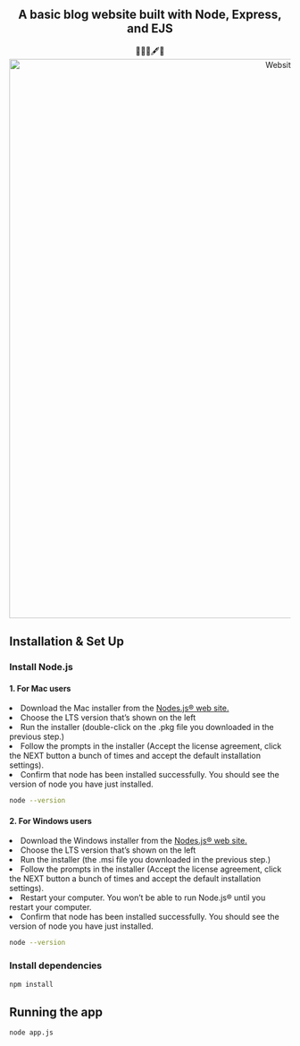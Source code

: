 <div align="center">
   <h2>A basic blog website built with Node, Express, and EJS</h2>
   👩🏻‍💻🖋📔
   <img alt="Website Image" src="https://drive.google.com/uc?export=view&id=1LZjjzkktAoDifMs04UHy4gkfFeT489LN" width="1000">
</div>

## Installation & Set Up

<h3>Install Node.js</h3>


<h4>1. For Mac users</h4>

<li>Download the Mac installer from the <a href="https://nodejs.org/en/">Nodes.js® web site.</a></li>
<li>Choose the LTS version that’s shown on the left</li>
<li>Run the installer (double-click on the .pkg file you downloaded in the previous step.)</li>
<li>Follow the prompts in the installer (Accept the license agreement, click the NEXT button a bunch of times and accept the default installation settings).</li>
<li>Confirm that node has been installed successfully. You should see the version of node you have just installed.</li>

   ```sh
   node --version
   ```


<h4>2. For Windows users</h4>

<li>Download the Windows installer from the  <a href="https://nodejs.org/en/">Nodes.js® web site. </a></li>
<li>Choose the LTS version that’s shown on the left</li>
<li>Run the installer (the .msi file you downloaded in the previous step.)</li>
<li>Follow the prompts in the installer (Accept the license agreement, click the NEXT button a bunch of times and accept the default installation settings).</li>
<li>Restart your computer. You won’t be able to run Node.js® until you restart your computer.</li>
<li>Confirm that node has been installed successfully. You should see the version of node you have just installed.</li>


   ```sh
   node --version
   ```
<h3>Install dependencies</h3>

   ```sh
   npm install
   ```

## Running the app

   ```sh
   node app.js
   ```
